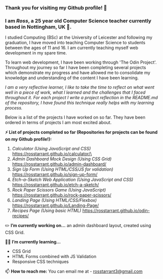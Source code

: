 ### Thank you for visiting my Github profile! 👋 
### I am _Ross_, a 25 year old Computer Science teacher currently based in Nottingham, UK :european_castle:.

I studied Computing (BSc) at the University of Leicester and following my graduation, I have moved into teaching Computer Science to students between the ages of 11 and 16. I am currently teaching myself web development in my spare time.

To learn web development, I have been working through 'The Odin Project'. Throughout my journey so far I have been completing several projects which demonstrate my progress and have allowed me to consolidate my knowledge and understanding of the content I have been learning. 

_I am a very reflective learner, I like to take the time to reflect on what went well in a piece of work, what I learned and the challenges that I faced throughout it. For each project I write a project reflection in the README.md of the repository, I have found this technique really helps with my learning process._

Below is a list of the projects I have worked on so far. They have been ordered in terms of projects I am most excited about.

**⚡ List of projects completed so far (Repositories for projects can be found on my Github profile!):**
1. _Calculator (Using JavaScript and CSS)_ https://rosstarrant.github.io/calculator/\
2. _Admin Dashboard Mock Design (Using CSS Grid)_ https://rosstarrant.github.io/admin-dashboard/
3. _Sign Up Form (Using HTML/CSS/JS for validation)_ https://rosstarrant.github.io/sign-up-form/
4. _Etch-a-Sketch Web Application (Using JavaScript and CSS)_ https://rosstarrant.github.io/etch-a-sketch/
5. _Rock Paper Scissors Game (Using JavaScript)_ https://rosstarrant.github.io/rock-paper-scissors/
6. _Landing Page (Using HTML/CSS/Flexbox)_ https://rosstarrant.github.io/Landing-Page/
7. _Recipes Page (Using basic HTML)_ https://rosstarrant.github.io/odin-recipes/

:pencil2: **I’m currently working on...** an admin dashboard layout, created using CSS Grid.

:man_student: **I’m currently learning...** 
- CSS Grid
- HTML Forms combined with JS Validation
- Responsive CSS techniques

📫 **How to reach me:** You can email me at - rosstarrant3@gmail.com

